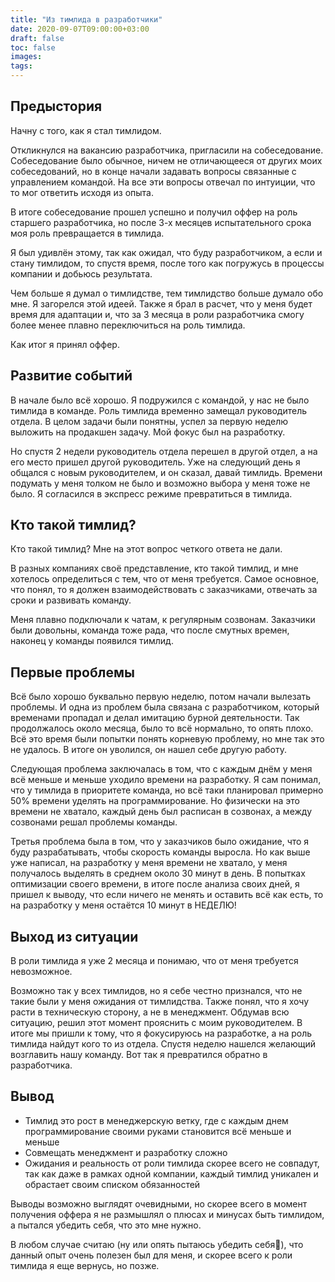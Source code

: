 ```yaml
---
title: "Из тимлида в разработчики"
date: 2020-09-07T09:00:00+03:00
draft: false
toc: false
images:
tags: 
---
```

## Предыстория

Начну с того, как я стал тимлидом.

Откликнулся на вакансию разработчика, пригласили на собеседование. Собеседование было обычное, ничем не отличающееся от других моих собеседований, но в конце начали задавать вопросы связанные с управлением командой. На все эти вопросы отвечал по интуиции, что то мог ответить исходя из опыта.

В итоге собеседование прошел успешно и получил оффер на роль старшего разработчика, но после 3-х месяцев испытательного срока моя роль превращается в тимлида.

Я был удивлён этому, так как ожидал, что буду разработчиком, а если и стану тимлидом, то спустя время, после того как погружусь в процессы компании и добьюсь результата.

Чем больше я думал о тимлидстве, тем тимлидство больше думало обо мне. Я загорелся этой идеей. Также я брал в расчет, что у меня будет время для адаптации и, что за 3 месяца в роли разработчика смогу более менее плавно переключиться на роль тимлида.

Как итог я принял оффер.

## Развитие событий

В начале было всё хорошо. Я подружился с командой, у нас не было тимлида в команде. Роль тимлида временно замещал руководитель отдела. В целом задачи были понятны, успел за первую неделю выложить на продакшен задачу. Мой фокус был на разработку.

Но спустя 2 недели руководитель отдела перешел в другой отдел, а на его место пришел другой руководитель. Уже на следующий день я общался с новым руководителем, и он сказал, давай тимлидь. Времени подумать у меня толком не было и возможно выбора у меня тоже не было. Я согласился в экспресс режиме превратиться в тимлида.

## Кто такой тимлид?

Кто такой тимлид? Мне на этот вопрос четкого ответа не дали.

В разных компаниях своё представление, кто такой тимлид, и мне хотелось определиться с тем, что от меня требуется. Самое основное, что понял, то я должен взаимодействовать с заказчиками, отвечать за сроки и развивать команду.

Меня плавно подключали к чатам, к регулярным созвонам. Заказчики были довольны, команда тоже рада, что после смутных времен, наконец у команды появился тимлид.

## Первые проблемы

Всё было хорошо буквально первую неделю, потом начали вылезать проблемы. И одна из проблем была связана с разработчиком, который временами пропадал и делал имитацию бурной деятельности. Так продолжалось около месяца, было то всё нормально, то опять плохо. Всё это время были попытки понять корневую проблему, но мне так это не удалось. В итоге он уволился, он нашел себе другую работу. 

Следующая проблема заключалась в том, что с каждым днём у меня всё меньше и меньше уходило времени на разработку. Я сам понимал, что у тимлида в приоритете команда, но всё таки планировал примерно 50% времени уделять на программирование. Но физически на это времени не хватало, каждый день был расписан в созвонах, а между созвонами решал проблемы команды.

Третья проблема была в том, что у заказчиков было ожидание, что я буду разрабатывать, чтобы скорость команды выросла. Но как выше уже написал, на разработку у меня времени не хватало, у меня получалось выделять в среднем около 30 минут в день. В попытках оптимизации своего времени, в итоге после анализа своих дней, я пришел к выводу, что если ничего не менять и оставить всё как есть, то на разработку у меня остаётся 10 минут в НЕДЕЛЮ!

## Выход из ситуации

В роли тимлида я уже 2 месяца и понимаю, что от меня требуется невозможное.

Возможно так у всех тимлидов, но я себе честно признался, что не такие были у меня ожидания от тимлидства. Также понял, что я хочу расти в техническую сторону, а не в менеджмент. Обдумав всю ситуацию, решил этот момент прояснить с моим руководителем. В итоге мы пришли к тому, что я фокусируюсь на разработке, а на роль тимлида найдут кого то из отдела. Спустя неделю нашелся желающий возглавить нашу команду. Вот так я превратился обратно в разработчика.

## Вывод

- Тимлид это рост в менеджерскую ветку, где с каждым днем программирование своими руками становится всё меньше и меньше
- Совмещать менеджмент и разработку сложно
- Ожидания и реальность от роли тимлида скорее всего не совпадут, так как даже в рамках одной компании, каждый тимлид уникален и обрастает своим списком обязанностей

Выводы возможно выглядят очевидными, но скорее всего в момент получения оффера я не размышлял о плюсах и минусах быть тимлидом, а пытался убедить себя, что это мне нужно.

В любом случае считаю (ну или опять пытаюсь убедить себя🙂), что данный опыт очень полезен был для меня, и скорее всего к роли тимлида я еще вернусь, но позже.